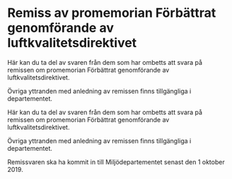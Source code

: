 # Remiss av promemorian Förbättrat genomförande av luftkvalitetsdirektivet

Här kan du ta del av svaren från dem som har ombetts att svara på remissen om promemorian Förbättrat genomförande av luftkvalitetsdirektivet.

Övriga yttranden med anledning av remissen finns tillgängliga i departementet.

Här kan du ta del av svaren från dem som har ombetts att svara på remissen om promemorian Förbättrat genomförande av luftkvalitetsdirektivet.

Övriga yttranden med anledning av remissen finns tillgängliga i departementet.

Remissvaren ska ha kommit in till Miljödepartementet
senast den 1 oktober 2019.
